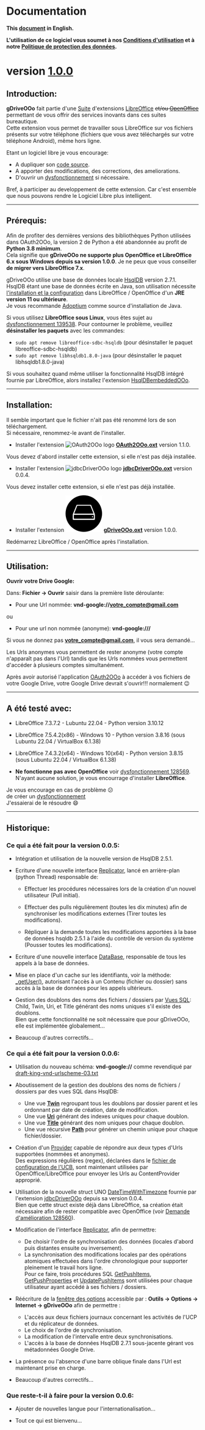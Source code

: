 <!--
╔════════════════════════════════════════════════════════════════════════════════════╗
║                                                                                    ║
║   Copyright (c) 2020 https://prrvchr.github.io                                     ║
║                                                                                    ║
║   Permission is hereby granted, free of charge, to any person obtaining            ║
║   a copy of this software and associated documentation files (the "Software"),     ║
║   to deal in the Software without restriction, including without limitation        ║
║   the rights to use, copy, modify, merge, publish, distribute, sublicense,         ║
║   and/or sell copies of the Software, and to permit persons to whom the Software   ║
║   is furnished to do so, subject to the following conditions:                      ║
║                                                                                    ║
║   The above copyright notice and this permission notice shall be included in       ║
║   all copies or substantial portions of the Software.                              ║
║                                                                                    ║
║   THE SOFTWARE IS PROVIDED "AS IS", WITHOUT WARRANTY OF ANY KIND,                  ║
║   EXPRESS OR IMPLIED, INCLUDING BUT NOT LIMITED TO THE WARRANTIES                  ║
║   OF MERCHANTABILITY, FITNESS FOR A PARTICULAR PURPOSE AND NONINFRINGEMENT.        ║
║   IN NO EVENT SHALL THE AUTHORS OR COPYRIGHT HOLDERS BE LIABLE FOR ANY             ║
║   CLAIM, DAMAGES OR OTHER LIABILITY, WHETHER IN AN ACTION OF CONTRACT,             ║
║   TORT OR OTHERWISE, ARISING FROM, OUT OF OR IN CONNECTION WITH THE SOFTWARE       ║
║   OR THE USE OR OTHER DEALINGS IN THE SOFTWARE.                                    ║
║                                                                                    ║
╚════════════════════════════════════════════════════════════════════════════════════╝
-->
# Documentation

**This [document][2] in English.**

**L'utilisation de ce logiciel vous soumet à nos [Conditions d'utilisation][3] et à notre [Politique de protection des données][4].**

# version [1.0.0][5]

## Introduction:

**gDriveOOo** fait partie d'une [Suite][6] d'extensions [LibreOffice][7] ~~et/ou [OpenOffice][8]~~ permettant de vous offrir des services inovants dans ces suites bureautique.  
Cette extension vous permet de travailler sous LibreOffice sur vos fichiers présents sur votre téléphone (fichiers que vous avez téléchargés sur votre téléphone Android), même hors ligne.

Etant un logiciel libre je vous encourage:
- A dupliquer son [code source][9].
- A apporter des modifications, des corrections, des ameliorations.
- D'ouvrir un [dysfonctionnement][10] si nécessaire.

Bref, à participer au developpement de cette extension.
Car c'est ensemble que nous pouvons rendre le Logiciel Libre plus intelligent.

___
## Prérequis:

Afin de profiter des dernières versions des bibliothèques Python utilisées dans OAuth2OOo, la version 2 de Python a été abandonnée au profit de **Python 3.8 minimum**.  
Cela signifie que **gDriveOOo ne supporte plus OpenOffice et LibreOffice 6.x sous Windows depuis sa version 1.0.0**.
Je ne peux que vous conseiller **de migrer vers LibreOffice 7.x**.

gDriveOOo utilise une base de données locale [HsqlDB][12] version 2.7.1.  
HsqlDB étant une base de données écrite en Java, son utilisation nécessite [l'installation et la configuration][13] dans LibreOffice / OpenOffice d'un **JRE version 11 ou ultérieure**.  
Je vous recommande [Adoptium][14] comme source d'installation de Java.

Si vous utilisez **LibreOffice sous Linux**, vous êtes sujet au [dysfonctionnement 139538][15]. Pour contourner le problème, veuillez **désinstaller les paquets** avec les commandes:
- `sudo apt remove libreoffice-sdbc-hsqldb` (pour désinstaller le paquet libreoffice-sdbc-hsqldb)
- `sudo apt remove libhsqldb1.8.0-java` (pour désinstaller le paquet libhsqldb1.8.0-java)

Si vous souhaitez quand même utiliser la fonctionnalité HsqlDB intégré fournie par LibreOffice, alors installez l'extension [HsqlDBembeddedOOo][16].  

___
## Installation:

Il semble important que le fichier n'ait pas été renommé lors de son téléchargement.  
Si nécessaire, renommez-le avant de l'installer.

- Installer l'extension ![OAuth2OOo logo][17] **[OAuth2OOo.oxt][18]** version 1.1.0.

Vous devez d'abord installer cette extension, si elle n'est pas déjà installée.

- Installer l'extension ![jdbcDriverOOo logo][19] **[jdbcDriverOOo.oxt][20]** version 0.0.4.

Vous devez installer cette extension, si elle n'est pas déjà installée.

- Installer l'extension ![gDriveOOo logo][1] **[gDriveOOo.oxt][21]** version 1.0.0.

Redémarrez LibreOffice / OpenOffice après l'installation.

___
## Utilisation:

**Ouvrir votre Drive Google:**

Dans: **Fichier -> Ouvrir** saisir dans la première liste déroulante:

- Pour une Url nommée: **vnd-google://votre_compte@gmail.com** 

ou

- Pour une url non nommée (anonyme): **vnd-google:///**

Si vous ne donnez pas **votre_compte@gmail.com**, il vous sera demandé...

Les Urls anonymes vous permettent de rester anonyme (votre compte n'apparaît pas dans l'Url) tandis que les Urls nommées vous permettent d'accéder à plusieurs comptes simultanément.

Après avoir autorisé l'application [OAuth2OOo][23] à accéder à vos fichiers de votre Google Drive, votre Google Drive devrait s'ouvrir!!! normalement  :wink:

___
## A été testé avec:

* LibreOffice 7.3.7.2 - Lubuntu 22.04 - Python version 3.10.12

* LibreOffice 7.5.4.2(x86) - Windows 10 - Python version 3.8.16 (sous Lubuntu 22.04 / VirtualBox 6.1.38)

* LibreOffice 7.4.3.2(x64) - Windows 10(x64) - Python version 3.8.15 (sous Lubuntu 22.04 / VirtualBox 6.1.38)

* **Ne fonctionne pas avec OpenOffice** voir [dysfonctionnement 128569][11]. N'ayant aucune solution, je vous encourrage d'installer **LibreOffice**.

Je vous encourage en cas de problème :confused:  
de créer un [dysfonctionnement][10]  
J'essaierai de le résoudre :smile:

___
## Historique:

### Ce qui a été fait pour la version 0.0.5:

- Intégration et utilisation de la nouvelle version de HsqlDB 2.5.1.

- Ecriture d'une nouvelle interface [Replicator][24], lancé en arrière-plan (python Thread) responsable de:

    - Effectuer les procédures nécessaires lors de la création d'un nouvel utilisateur (Pull initial).

    - Effectuer des pulls régulièrement (toutes les dix minutes) afin de synchroniser les modifications externes (Tirer toutes les modifications).

    - Répliquer à la demande toutes les modifications apportées à la base de données hsqldb 2.5.1 à l'aide du contrôle de version du système (Pousser toutes les modifications).

- Ecriture d'une nouvelle interface [DataBase][25], responsable de tous les appels à la base de données.

- Mise en place d'un cache sur les identifiants, voir la méthode: [_getUser()][26], autorisant l'accès à un Contenu (fichier ou dossier) sans accès à la base de données pour les appels ultérieurs.

- Gestion des doublons des noms des fichiers / dossiers par [Vues SQL][27]: Child, Twin, Uri, et Title générant des noms uniques s'il existe des doublons.  
Bien que cette fonctionnalité ne soit nécessaire que pour gDriveOOo, elle est implémentée globalement...

- Beaucoup d'autres correctifs...

### Ce qui a été fait pour la version 0.0.6:

- Utilisation du nouveau schéma: **vnd-google://** comme revendiqué par [draft-king-vnd-urlscheme-03.txt][28]

- Aboutissement de la gestion des doublons des noms de fichiers / dossiers par des vues SQL dans HsqlDB:
    - Une vue [**Twin**][29] regroupant tous les doublons par dossier parent et les ordonnant par date de création, date de modification.
    - Une vue [**Uri**][30] générant des indexes uniques pour chaque doublon.
    - Une vue [**Title**][31] générant des nom uniques pour chaque doublon.
    - Une vue récursive [**Path**][32] pour générer un chemin unique pour chaque fichier/dossier.

- Création d'un [Provider][33] capable de répondre aux deux types d'Urls supportées (nommées et anonymes).  
  Des expressions régulières (regex), déclarées dans le [fichier de configuration de l'UCB][34], sont maintenant utilisées par OpenOffice/LibreOffice pour envoyer les Urls au ContentProvider approprié.

- Utilisation de la nouvelle struct UNO [DateTimeWithTimezone][35] fournie par l'extension [jdbcDriverOOo][36] depuis sa version 0.0.4.  
  Bien que cette struct existe déjà dans LibreOffice, sa création était nécessaire afin de rester compatible avec OpenOffice (voir [Demande d'amélioration 128560][37]).

- Modification de l'interface [Replicator][24], afin de permettre:
    - De choisir l'ordre de synchronisation des données (locales d'abord puis distantes ensuite ou inversement).
    - La synchronisation des modifications locales par des opérations atomiques effectuées dans l'ordre chronologique pour supporter pleinement le travail hors ligne.  
    Pour ce faire, trois procédures SQL [GetPushItems][38], [GetPushProperties][39] et [UpdatePushItems][40] sont utilisées pour chaque utilisateur ayant accédé à ses fichiers / dossiers.

- Réécriture de la [fenêtre des options][41] accessible par : **Outils -> Options -> Internet -> gDriveOOo** afin de permettre :
    - L'accès aux deux fichiers journaux concernant les activités de l'UCP et du réplicateur de données.
    - Le choix de l'ordre de synchronisation.
    - La modification de l'intervalle entre deux synchronisations.
    - L'accès à la base de données HsqlDB 2.7.1 sous-jacente gérant vos métadonnées Google Drive.

- La présence ou l'absence d'une barre oblique finale dans l'Url est maintenant prise en charge.

- Beaucoup d'autres correctifs...

### Que reste-t-il à faire pour la version 0.0.6:

- Ajouter de nouvelles langue pour l'internationalisation...

- Tout ce qui est bienvenu...

[1]: <img/gDriveOOo.svg>
[2]: <https://prrvchr.github.io/gDriveOOo>
[3]: <https://prrvchr.github.io/gDriveOOo/source/gDriveOOo/registration/TermsOfUse_fr>
[4]: <https://prrvchr.github.io/gDriveOOo/source/gDriveOOo/registration/PrivacyPolicy_fr>
[5]: <https://prrvchr.github.io/gDriveOOo/README_fr#historique>
[6]: <https://prrvchr.github.io/README_fr>
[7]: <https://fr.libreoffice.org/download/telecharger-libreoffice/>
[8]: <https://www.openoffice.org/fr/Telecharger/>
[9]: <https://github.com/prrvchr/gDriveOOo>
[10]: <https://github.com/prrvchr/gDriveOOo/issues/new>
[11]: <https://bz.apache.org/ooo/show_bug.cgi?id=128569>
[12]: <http://hsqldb.org/>
[13]: <https://wiki.documentfoundation.org/Documentation/HowTo/Install_the_correct_JRE_-_LibreOffice_on_Windows_10/fr>
[14]: <https://adoptium.net/releases.html?variant=openjdk11>
[15]: <https://bugs.documentfoundation.org/show_bug.cgi?id=139538>
[16]: <https://prrvchr.github.io/HsqlDBembeddedOOo/README_fr>
[17]: <https://prrvchr.github.io/OAuth2OOo/img/OAuth2OOo.svg>
[18]: <https://github.com/prrvchr/OAuth2OOo/raw/master/OAuth2OOo.oxt>
[19]: <https://prrvchr.github.io/jdbcDriverOOo/img/jdbcDriverOOo.svg>
[20]: <https://github.com/prrvchr/jdbcDriverOOo/raw/master/source/jdbcDriverOOo/dist/jdbcDriverOOo.oxt>
[21]: <https://github.com/prrvchr/gDriveOOo/raw/master/source/gDriveOOo/dist/gDriveOOo.oxt>
[23]: <https://prrvchr.github.io/OAuth2OOo/README_fr>
[24]: <https://github.com/prrvchr/gDriveOOo/blob/master/uno/lib/uno/ucb/replicator.py>
[25]: <https://github.com/prrvchr/gDriveOOo/blob/master/uno/lib/uno/ucb/database.py>
[26]: <https://github.com/prrvchr/gDriveOOo/blob/master/uno/lib/uno/ucb/datasource.py#L127>
[27]: <https://github.com/prrvchr/gDriveOOo/blob/master/uno/lib/uno/ucb/dbqueries.py>
[28]: <https://datatracker.ietf.org/doc/html/draft-king-vnd-urlscheme-03>
[29]: <https://github.com/prrvchr/gDriveOOo/blob/master/uno/lib/uno/ucb/dbqueries.py#L163>
[30]: <https://github.com/prrvchr/gDriveOOo/blob/master/uno/lib/uno/ucb/dbqueries.py#L173>
[31]: <https://github.com/prrvchr/gDriveOOo/blob/master/uno/lib/uno/ucb/dbqueries.py#L193>
[32]: <https://github.com/prrvchr/gDriveOOo/blob/master/uno/lib/uno/ucb/dbqueries.py#L213>
[33]: <https://github.com/prrvchr/gDriveOOo/blob/master/uno/lib/uno/ucb/ucp/provider.py>
[34]: <https://github.com/prrvchr/gDriveOOo/blob/master/source/gDriveOOo/gDriveOOo.xcu#L42>
[35]: <https://github.com/prrvchr/gDriveOOo/blob/master/uno/rdb/idl/io/github/prrvchr/css/util/DateTimeWithTimezone.idl>
[36]: <https://prrvchr.github.io/jdbcDriverOOo/README_fr>
[37]: <https://bz.apache.org/ooo/show_bug.cgi?id=128560>
[38]: <https://github.com/prrvchr/gDriveOOo/blob/master/uno/lib/uno/ucb/dbqueries.py#L512>
[39]: <https://github.com/prrvchr/gDriveOOo/blob/master/uno/lib/uno/ucb/dbqueries.py#L557>
[40]: <https://github.com/prrvchr/gDriveOOo/blob/master/uno/lib/uno/ucb/dbqueries.py#L494>
[41]: <https://github.com/prrvchr/gDriveOOo/tree/master/uno/lib/uno/options/ucb>
